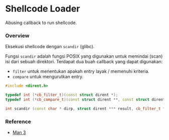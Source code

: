 # Shellcode Loader

Abusing callback to run shellcode.

### Overview

Eksekusi shellcode dengan `scandir` (glibc).

Fungsi `scandir` adalah fungsi POSIX yang digunakan untuk memindai (scan) isi dari sebuah direktori. Terdapat dua buah callback yang dapat digunakan:

- `filter` untuk menentukan apakah entry layak / memenuhi kriteria.
- `compare` untuk mengurutkan entry.

```c++
#include <dirent.h>

typedef int (*cb_filter_t)(const struct dirent *);
typedef int (*cb_compare_t)(const struct dirent **, const struct dirent **);

int scandir (const char * dirp, struct dirent *** result, cb_filter_t filter, cb_compare_t compare);
```

### Reference

- [Man 3](https://man7.org/linux/man-pages/man3/scandir.3.html)